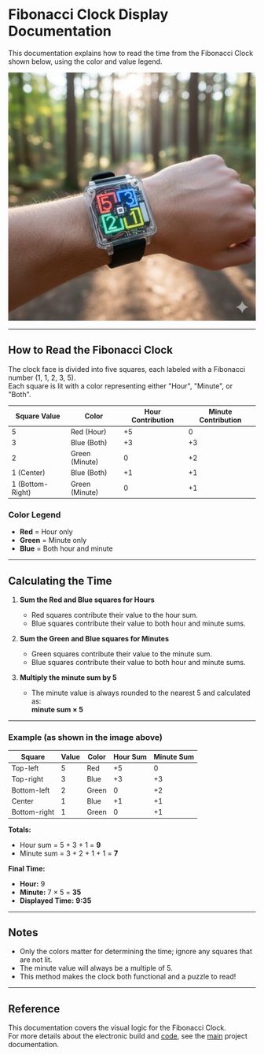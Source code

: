 # Fibonacci Clock Display Documentation

This documentation explains how to read the time from the Fibonacci Clock shown below, using the color and value legend.

![Fibonacci Smartwatch Clock](https://github.com/universalbit-dev/universalbit-dev/blob/main/ESP8266/images/fibonacci_smartwatch.png)

---

## How to Read the Fibonacci Clock

The clock face is divided into five squares, each labeled with a Fibonacci number (1, 1, 2, 3, 5).  
Each square is lit with a color representing either "Hour", "Minute", or "Both".

| Square Value    | Color         | Hour Contribution | Minute Contribution |
|-----------------|--------------|-------------------|--------------------|
| 5               | Red (Hour)   | +5                | 0                  |
| 3               | Blue (Both)  | +3                | +3                 |
| 2               | Green (Minute)| 0                | +2                 |
| 1 (Center)      | Blue (Both)  | +1                | +1                 |
| 1 (Bottom-Right)| Green (Minute)| 0                | +1                 |

### Color Legend

- **Red**   = Hour only
- **Green** = Minute only
- **Blue**  = Both hour and minute

---

## Calculating the Time

1. **Sum the Red and Blue squares for Hours**
    - Red squares contribute their value to the hour sum.
    - Blue squares contribute their value to both hour and minute sums.

2. **Sum the Green and Blue squares for Minutes**
    - Green squares contribute their value to the minute sum.
    - Blue squares contribute their value to both hour and minute sums.

3. **Multiply the minute sum by 5**
    - The minute value is always rounded to the nearest 5 and calculated as:  
      **minute sum × 5**

---

### Example (as shown in the image above)

| Square        | Value | Color | Hour Sum | Minute Sum |
|---------------|-------|-------|----------|------------|
| Top-left      | 5     | Red   | +5       | 0          |
| Top-right     | 3     | Blue  | +3       | +3         |
| Bottom-left   | 2     | Green | 0        | +2         |
| Center        | 1     | Blue  | +1       | +1         |
| Bottom-right  | 1     | Green | 0        | +1         |

**Totals:**
- Hour sum   = 5 + 3 + 1 = **9**
- Minute sum = 3 + 2 + 1 + 1 = **7**

**Final Time:**  
- **Hour:** 9  
- **Minute:** 7 × 5 = **35**  
- **Displayed Time:** **9:35**

---

## Notes

- Only the colors matter for determining the time; ignore any squares that are not lit.
- The minute value will always be a multiple of 5.
- This method makes the clock both functional and a puzzle to read!

---

## Reference

This documentation covers the visual logic for the Fibonacci Clock.  
For more details about the electronic build and [code](https://github.com/universalbit-dev/universalbit-dev/blob/main/ESP8266/fibonacci_clock_esp.ino), see the [main](https://github.com/universalbit-dev/universalbit-dev/blob/main/ESP8266/ESP8266%20Fibonacci%20Clock.md) project documentation.
